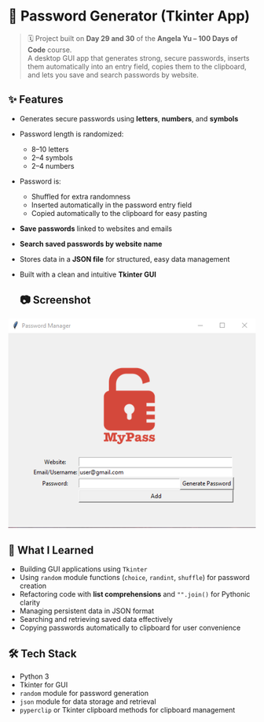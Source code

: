 # 🔐 Password Generator (Tkinter App)

> 🗓️ Project built on **Day 29 and 30** of the **Angela Yu – 100 Days of Code** course.  
> A desktop GUI app that generates strong, secure passwords, inserts them automatically into an entry field, copies them to the clipboard, and lets you save and search passwords by website.


## ✨ Features

- Generates secure passwords using **letters**, **numbers**, and **symbols**
- Password length is randomized:
  - 8–10 letters
  - 2–4 symbols
  - 2–4 numbers
- Password is:
  - Shuffled for extra randomness
  - Inserted automatically in the password entry field
  - Copied automatically to the clipboard for easy pasting
- **Save passwords** linked to websites and emails
- **Search saved passwords by website name**
- Stores data in a **JSON file** for structured, easy data management
- Built with a clean and intuitive **Tkinter GUI**

  ## 📷 Screenshot

![App Screenshot](screenshot.png)

## 🧠 What I Learned

- Building GUI applications using `Tkinter`
- Using `random` module functions (`choice`, `randint`, `shuffle`) for password creation
- Refactoring code with **list comprehensions** and `"".join()` for Pythonic clarity
- Managing persistent data in JSON format
- Searching and retrieving saved data effectively
- Copying passwords automatically to clipboard for user convenience

## 🛠 Tech Stack

- Python 3
- Tkinter for GUI
- `random` module for password generation
- `json` module for data storage and retrieval
- `pyperclip` or Tkinter clipboard methods for clipboard management

